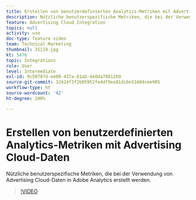 ```yaml
---
title: Erstellen von benutzerdefinierten Analytics-Metriken mit Advertising Cloud-Daten
description: Nützliche benutzerspezifische Metriken, die bei der Verwendung von Advertising Cloud-Daten in Adobe Analytics erstellt werden.
feature: Advertising Cloud Integration
topics: null
activity: use
doc-type: feature video
team: Technical Marketing
thumbnail: 35119.jpg
kt: 5476
topic: Integrations
role: User
level: Intermediate
exl-id: 9c50787d-ee08-437a-81ab-4e0da7861269
source-git-commit: 32424f3f2b05952fe4df9ea91dcbe51684cee905
workflow-type: ht
source-wordcount: '42'
ht-degree: 100%

---
```


# Erstellen von benutzerdefinierten Analytics-Metriken mit Advertising Cloud-Daten

Nützliche benutzerspezifische Metriken, die bei der Verwendung von Advertising Cloud-Daten in Adobe Analytics erstellt werden.

>[!VIDEO](https://video.tv.adobe.com/v/35119/?quality=12&learn=on)
